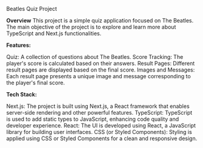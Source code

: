 Beatles Quiz Project

**Overview**
This project is a simple quiz application focused on The Beatles. The main objective of the project is to explore and learn more about TypeScript and Next.js functionalities.

**Features:**

Quiz: A collection of questions about The Beatles.
Score Tracking: The player's score is calculated based on their answers.
Result Pages: Different result pages are displayed based on the final score.
Images and Messages: Each result page presents a unique image and message corresponding to the player's final score.

**Tech Stack:**

Next.js: The project is built using Next.js, a React framework that enables server-side rendering and other powerful features.
TypeScript: TypeScript is used to add static types to JavaScript, enhancing code quality and developer experience.
React: The UI is developed using React, a JavaScript library for building user interfaces.
CSS (or Styled Components): Styling is applied using CSS or Styled Components for a clean and responsive design.
